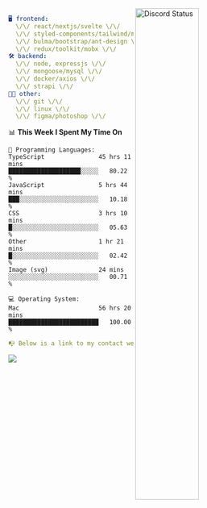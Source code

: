 
<a href="https://discord.com/users/279302975371870218" target="_blank">
    <img width="50%" align="right" alt="Discord Status" src="https://lanyard.cnrad.dev/api/279302975371870218?bg=161B22&borderRadius=5px%205px%200%200&hideTimestamp=true&idleMessage=Just%20chillin%27%20at%20the%20moment&animated=true">
</a>

```yaml
🖥️ frontend: 
  \/\/ react/nextjs/svelte \/\/
  \/\/ styled-components/tailwind/mui/
  \/\/ bulma/bootstrap/ant-design \/\/
  \/\/ redux/toolkit/mobx \/\/
🛠 backend: 
  \/\/ node, expressjs \/\/
  \/\/ mongoose/mysql \/\/
  \/\/ docker/axios \/\/
  \/\/ strapi \/\/
👨‍💻 other: 
  \/\/ git \/\/ 
  \/\/ linux \/\/
  \/\/ figma/photoshop \/\/
```
<!--START_SECTION:waka-->
📊 **This Week I Spent My Time On** 

```text
💬 Programming Languages: 
TypeScript               45 hrs 11 mins      ████████████████████░░░░░   80.22 % 
JavaScript               5 hrs 44 mins       ███░░░░░░░░░░░░░░░░░░░░░░   10.18 % 
CSS                      3 hrs 10 mins       █░░░░░░░░░░░░░░░░░░░░░░░░   05.63 % 
Other                    1 hr 21 mins        █░░░░░░░░░░░░░░░░░░░░░░░░   02.42 % 
Image (svg)              24 mins             ░░░░░░░░░░░░░░░░░░░░░░░░░   00.71 % 

💻 Operating System: 
Mac                      56 hrs 20 mins      █████████████████████████   100.00 % 
```


<!--END_SECTION:waka-->
```yaml
📭 Below is a link to my contact website 
```
<a href="https://mxns.xyz" target="_black"> <img src="https://img.shields.io/badge/website-161B22?style=for-the-badge&logo=About.me&logoColor=white"></img> <a/>
